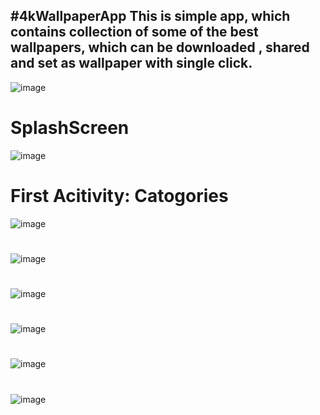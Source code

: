 #4kWallpaperApp
This is simple app, which contains collection of some of the best wallpapers,
which can be downloaded , shared and set as wallpaper with single click.
- 
![image](https://cdn.discordapp.com/attachments/874963872296108062/874965071573446666/Screenshot_2021-08-11-16-05-03-642_com.animation.walpaper4k.jpg)
# SplashScreen
![image](https://cdn.discordapp.com/attachments/874963872296108062/874965071258845184/Screenshot_2021-08-11-16-05-17-566_com.animation.walpaper4k.jpg)
# First Acitivity: Catogories
![image](https://cdn.discordapp.com/attachments/874963872296108062/874965071258845184/Screenshot_2021-08-11-16-05-17-566_com.animation.walpaper4k.jpg)
#
![image](https://cdn.discordapp.com/attachments/874963872296108062/874965070877171722/Screenshot_2021-08-11-16-05-41-955_com.animation.walpaper4k.jpg)
#
![image](https://cdn.discordapp.com/attachments/874963872296108062/874965070512263188/Screenshot_2021-08-11-16-05-51-222_com.animation.walpaper4k.jpg)
#
![image](https://cdn.discordapp.com/attachments/874963872296108062/874965070113828894/Screenshot_2021-08-11-16-06-13-202_com.animation.walpaper4k.jpg)
#
![image](https://cdn.discordapp.com/attachments/874963872296108062/874965069740519474/Screenshot_2021-08-11-16-06-39-410_com.animation.walpaper4k.jpg)
#
![image](https://cdn.discordapp.com/attachments/874963872296108062/874965201609441300/Screenshot_2021-08-11-16-09-00-421_com.animation.walpaper4k.jpg)
